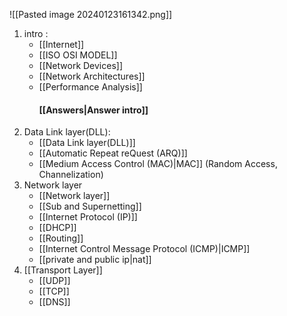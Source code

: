 ![[Pasted image 20240123161342.png]]


1.  intro :
	- [[Internet]]
	- [[ISO OSI MODEL]]
	- [[Network Devices]]
	- [[Network Architectures]]
	- [[Performance Analysis]]
	   ####  [[Answers|Answer intro]] 
2. Data Link layer(DLL):
	- [[Data Link layer(DLL)]]
	- [[Automatic Repeat reQuest (ARQ)]]
	- [[Medium Access Control (MAC)|MAC]] (Random Access, Channelization)
3. Network layer
	- [[Network layer]]
	- [[Sub and Supernetting]]
	- [[Internet Protocol (IP)]]
	- [[DHCP]]
	- [[Routing]]	
	- [[Internet Control Message Protocol (ICMP)|ICMP]] 
	- [[private and public ip|nat]]
4. [[Transport Layer]]
	- [[UDP]]
	- [[TCP]]
	- [[DNS]]






